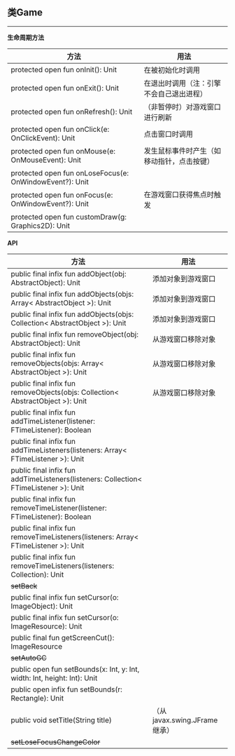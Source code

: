 ## 类Game ##

---

**生命周期方法**  

方法|用法|
-------|-------|
protected open fun onInit(): Unit|在被初始化时调用|
protected open fun onExit(): Unit|在退出时调用（注：引擎不会自己退出进程） |
protected open fun onRefresh(): Unit| （非暂停时）对游戏窗口进行刷新|
protected open fun onClick(e: OnClickEvent): Unit|点击窗口时调用|
protected open fun onMouse(e: OnMouseEvent): Unit|发生鼠标事件时产生（如移动指针，点击按键）|
protected open fun onLoseFocus(e: OnWindowEvent?): Unit||
protected open fun onFocus(e: OnWindowEvent?): Unit|在游戏窗口获得焦点时触发|
protected open fun customDraw(g: Graphics2D): Unit||

**API**  

方法|用法|
-----|-----|  
public final infix fun addObject(obj: AbstractObject): Unit|添加对象到游戏窗口|
public final infix fun addObjects(objs: Array< AbstractObject >): Unit|添加对象到游戏窗口|
public final infix fun addObjects(objs: Collection< AbstractObject >): Unit|添加对象到游戏窗口|
public final infix fun removeObject(obj: AbstractObject): Unit|从游戏窗口移除对象|
public final infix fun removeObjects(objs: Array< AbstractObject >): Unit|从游戏窗口移除对象|
public final infix fun removeObjects(objs: Collection< AbstractObject >): Unit|从游戏窗口移除对象|
public final infix fun addTimeListener(listener: FTimeListener): Boolean||
public final infix fun addTimeListeners(listeners: Array< FTimeListener >): Unit||
public final infix fun addTimeListeners(listeners: Collection< FTimeListener >): Unit||
public final infix fun removeTimeListener(listener: FTimeListener): Boolean||
public final infix fun removeTimeListeners(listeners: Array< FTimeListener >): Unit||
public final infix fun removeTimeListeners(listeners: Collection<FTimeListener>): Unit||
~~setBack~~||
public final infix fun setCursor(o: ImageObject): Unit||
public final infix fun setCursor(o: ImageResource): Unit||
public final fun getScreenCut(): ImageResource||
~~setAutoGC~~||
public open fun setBounds(x: Int, y: Int, width: Int, height: Int): Unit||
public open infix fun setBounds(r: Rectangle): Unit||
public void setTitle(String title)|（从javax.swing.JFrame继承）|
~~setLoseFocusChangeColor~~||












